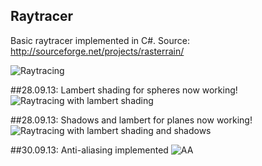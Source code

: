 Raytracer
---------

Basic raytracer implemented in C#. Source: http://sourceforge.net/projects/rasterrain/

![Raytracing](https://dl.dropboxusercontent.com/u/1397694/output.png "Raytracing")

##28.09.13: Lambert shading for spheres now working!
![Raytracing with lambert shading](https://dl.dropboxusercontent.com/u/1397694/output-sphere-lambert.png "Raytracing with lambert shading")

##28.09.13: Shadows and lambert for planes now working!
![Raytracing with lambert shading and shadows](https://dl.dropboxusercontent.com/u/1397694/output-lambert-shadow.png "Raytracing with lambert shading and shadows")

##30.09.13: Anti-aliasing implemented
![AA](https://dl.dropboxusercontent.com/u/1397694/output-4xaa.png "AA")